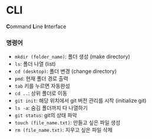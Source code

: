 # CLI

**C**ommand **L**ine **I**nterface



### 명령어

- `mkdir (folder_name)`: 폴더 생성 (make directory)
- `ls`: 폴더 나열 (list)
- `cd (desktop)`: 폴더 변경 (change directory)
- `pmd`: 현재 폴더 경로 출력
- `tab` 키를 누르면 자동완성 
-  `cd ..`: 상위 폴더로 이동
- `git init`: 해당 위치에서 git 버전 관리를 시작 (initialize git)
- `ls -a`: 숨김 폴더까지 다 나열하기
- `git status`: git의 상태 파악
- `touch (file_name.txt)`: 만들고 싶은 파일 생성
- `rm (file_name.txt)`: 지우고 싶은 파일 삭제
